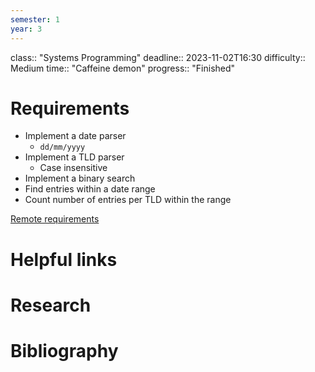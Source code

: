 ```yaml
---
semester: 1
year: 3
---
```

class:: "Systems Programming"
deadline:: 2023-11-02T16:30
difficulty:: Medium
time:: "Caffeine demon"
progress:: "Finished"

# Requirements
- Implement a date parser
	- `dd/mm/yyyy`
- Implement a TLD parser
	- Case insensitive
- Implement a binary search
- Find entries within a date range
- Count number of entries per TLD within the range

[Remote requirements](https://moodle.gla.ac.uk/pluginfile.php/6898509/mod_resource/content/14/cw1a-2023.pdf)

# Helpful links

# Research

# Bibliography


